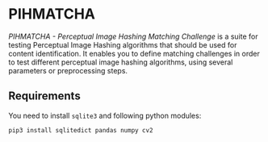 # PIHMATCHA

*PIHMATCHA - Perceptual Image Hashing Matching Challenge* is a suite for testing Perceptual Image Hashing algorithms that should be used for content identification. 
It enables you to define matching challenges in order to test different perceptual image hashing algorithms, using several parameters or preprocessing steps.

## Requirements
You need to install `sqlite3` and following python modules:

```
pip3 install sqlitedict pandas numpy cv2
```